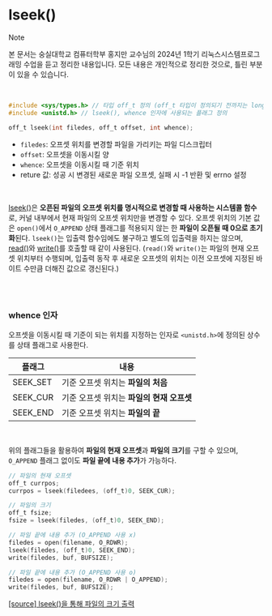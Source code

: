 # lseek()

> [!note]  
> 본 문서는 숭실대학교 컴퓨터학부 홍지만 교수님의 2024년 1학기 리눅스시스템프로그래밍 수업을 듣고 정리한 내용입니다. 모든 내용은 개인적으로 정리한 것으로, 틀린 부분이 있을 수 있습니다.

<br>

```c
#include <sys/types.h> // 타입 off_t 정의 (off_t 타입이 정의되기 전까지는 long 타입 사용)
#include <unistd.h> // lseek(), whence 인자에 사용되는 플래그 정의

off_t lseek(int filedes, off_t offset, int whence);
```

- `filedes`: 오프셋 위치를 변경할 파일을 가리키는 파일 디스크립터
- `offset`: 오프셋을 이동시킬 양
- `whence`: 오프셋을 이동시킬 때 기준 위치
- reture 값: 성공 시 변경된 새로운 파일 오프셋, 실패 시 -1 반환 및 errno 설정

<br>

[lseek()](./lseek2.c)은 **오픈된 파일의 오프셋 위치를 명시적으로 변경할 때 사용하는 시스템콜 함수**로, 커널 내부에서 현재 파일의 오프셋 위치만을 변경할 수 있다. 오프셋 위치의 기본 값은 `open()`에서 `O_APPEND` 상태 플래그를 적용되지 않는 한 **파일이 오픈될 때 0으로 초기화**된다. `lseek()`는 입출력 함수임에도 불구하고 별도의 입출력을 하지는 않으며, [read()](https://github.com/junghyun21/ssu-os-lab/tree/main/university_courses/2024-linux-system-programming/02-file-io/read)와 [write()](https://github.com/junghyun21/ssu-os-lab/tree/main/university_courses/2024-linux-system-programming/02-file-io/write)를 호출할 때 같이 사용된다. (`read()`와 `write()`는 파일의 현재 오프셋 위치부터 수행되며, 입출력 동작 후 새로운 오프셋의 위치는 이전 오프셋에 지정된 바이트 수만큼 더해진 값으로 갱신된다.)

<br><br>

### whence 인자

오프셋을 이동시킬 때 기준이 되는 위치를 지정하는 인자로 `<unistd.h>`에 정의된 상수를 상태 플래그로 사용한다.

| 플래그 | 내용 |
| --- | --- |
| SEEK_SET | 기준 오프셋 위치는 **파일의 처음** |
| SEEK_CUR | 기준 오프셋 위치는 **파일의 현재 오프셋**|
| SEEK_END | 기준 오프셋 위치는 **파일의 끝** |

<br>

위의 플래그들을 활용하여 **파일의 현재 오프셋**과 **파일의 크기**를 구할 수 있으며, `O_APPEND` 플래그 없이도 **파일 끝에 내용 추가**가 가능하다.

```c
// 파일의 현재 오프셋
off_t currpos;
currpos = lseek(filedees, (off_t)0, SEEK_CUR);

// 파일의 크기
off_t fsize;
fsize = lseek(filedes, (off_t)0, SEEK_END);

// 파일 끝에 내용 추가 (O_APPEND 사용 x)
filedes = open(filename, O_RDWR);
lseek(filedes, (off_t)0, SEEK_END);
write(filedes, buf, BUFSIZE);

// 파일 끝에 내용 추가 (O_APPEND 사용 o)
filedes = open(filename, O_RDWR | O_APPEND);
write(filedes, buf, BUFSIZE);
```

[[source] lseek()을 통해 파일의 크기 출력](./lseek1.c)